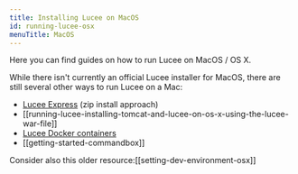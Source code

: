 ```yaml
---
title: Installing Lucee on MacOS
id: running-lucee-osx
menuTitle: MacOS
---
```


Here you can find guides on how to run Lucee on MacOS / OS X. 

While there isn't currently an official Lucee installer for MacOS, there are still several other ways to run Lucee on a Mac:
* [Lucee Express](https://docs.lucee.org/guides/installing-lucee/download-and-install.html#download-and-install-lucee-server) (zip install approach) 
* [[running-lucee-installing-tomcat-and-lucee-on-os-x-using-the-lucee-war-file]]
* [Lucee Docker containers](https://github.com/lucee/lucee-dockerfile) 
* [[getting-started-commandbox]]

Consider also this older resource:[[setting-dev-environment-osx]]
